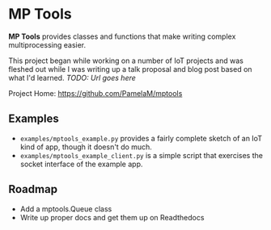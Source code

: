  MP Tools
===========

**MP Tools** provides classes and functions that make writing complex multiprocessing easier.

This project began while working on a number of IoT projects and was fleshed out while I was 
writing up a talk proposal and blog post based on what I'd learned. _TODO: Url goes here_

Project Home: https://github.com/PamelaM/mptools

Examples
--------

 * `examples/mptools_example.py` provides a fairly complete sketch of an IoT kind of app, though
it doesn't do much.  
 * `examples/mptools_example_client.py` is a simple script that exercises the socket
interface of the example app.

Roadmap
--------
 
 * Add a mptools.Queue class
 * Write up proper docs and get them up on Readthedocs
 
 